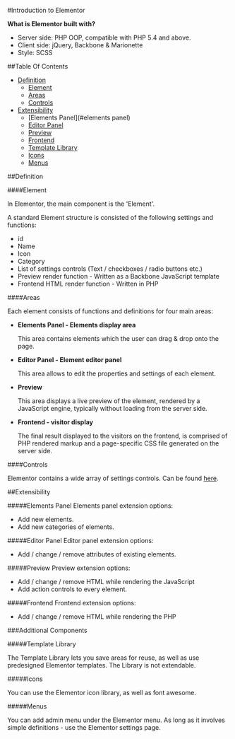 #Introduction to Elementor

**What is Elementor built with?**

* Server side: PHP OOP, compatible with PHP 5.4 and above.
* Client side: jQuery, Backbone & Marionette
* Style: SCSS

##Table Of Contents

- [Definition]()
  * [Element](#element)
  * [Areas](#areas)
  * [Controls](#controls)
- [Extensibility](#extensibility)
  * [Elements Panel](#elements panel)
  * [Editor Panel]()
  * [Preview]()
  * [Frontend]()
  * [Template Library]()
  * [Icons]()
  * [Menus]()

##Definition

####Element

In Elementor, the main component is the 'Element'.

A standard Element structure is consisted of the following settings and functions:

* id
* Name
* Icon
* Category
* List of settings controls (Text / checkboxes / radio buttons etc.)
* Preview render function - Written as a Backbone JavaScript template
* Frontend HTML render function - Written in PHP

####Areas

Each element consists of functions and definitions for four main areas:

* **Elements Panel - Elements display area**

    This area contains elements which the user can drag & drop onto the page.
    
* **Editor Panel - Element editor panel**

    This area allows to edit the properties and settings of each element.

* **Preview**

    This area displays a live preview of the element, rendered by a JavaScript engine, typically without loading from the server side.

* **Frontend - visitor display**

    The final result displayed to the visitors on the frontend, is comprised of PHP rendered markup and a page-specific CSS file generated on the server side.

####Controls

Elementor contains a wide array of settings controls. Can be found [here](controls/README.md).

##Extensibility

#####Elements Panel
Elements panel extension options:

* Add new elements.
* Add new categories of elements.

#####Editor Panel
Editor panel extension options:

* Add / change / remove attributes of existing elements.

#####Preview
Preview extension options:

* Add / change / remove HTML while rendering the JavaScript
* Add action controls to every element.

#####Frontend
Frontend extension options:

* Add / change / remove HTML while rendering the PHP


###Additional Components

#####Template Library

The Template Library lets you save areas for reuse, as well as use predesigned Elementor templates. The Library is not extendable.

#####Icons

You can use the Elementor icon library, as well as font awesome.

#####Menus

You can add admin menu under the Elementor menu. As long as it involves simple definitions - use the Elementor settings page.